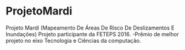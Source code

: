 # ProjetoMardi
Projeto Mardi (Mapeamento De Áreas De Risco De Deslizamentos E Inundações)
 Projeto participante da FETEPS 2016.
 -Prêmio de melhor projeto no eixo Tecnologia e Ciências da computação.
